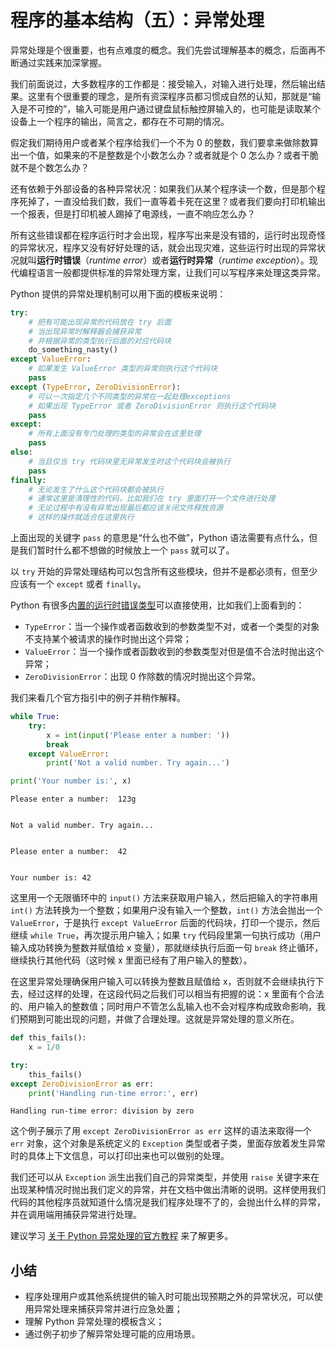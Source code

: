 # 程序的基本结构（五）：异常处理

异常处理是个很重要，也有点难度的概念。我们先尝试理解基本的概念，后面再不断通过实践来加深掌握。

我们前面说过，大多数程序的工作都是：接受输入，对输入进行处理，然后输出结果。这里有个很重要的理念，是所有资深程序员都习惯成自然的认知，那就是“输入是不可控的”，输入可能是用户通过键盘鼠标触控屏输入的，也可能是读取某个设备上一个程序的输出，简言之，都存在不可期的情况。

假定我们期待用户或者某个程序给我们一个不为 0 的整数，我们要拿来做除数算出一个值，如果来的不是整数是个小数怎么办？或者就是个 0 怎么办？或者干脆就不是个数怎么办？

还有依赖于外部设备的各种异常状况：如果我们从某个程序读一个数，但是那个程序死掉了，一直没给我们数，我们一直等着卡死在这里？或者我们要向打印机输出一个报表，但是打印机被人踢掉了电源线，一直不响应怎么办？

所有这些错误都在程序运行时才会出现，程序写出来是没有错的，运行时出现奇怪的异常状况，程序又没有好好处理的话，就会出现灾难，这些运行时出现的异常状况就叫**运行时错误**（*runtime error*）或者**运行时异常**（*runtime exception*）。现代编程语言一般都提供标准的异常处理方案，让我们可以写程序来处理这类异常。

Python 提供的异常处理机制可以用下面的模板来说明：

```python
try:
    # 把有可能出现异常的代码放在 try 后面
    # 当出现异常时解释器会捕获异常
    # 并根据异常的类型执行后面的对应代码块
    do_something_nasty()
except ValueError:
    # 如果发生 ValueError 类型的异常则执行这个代码块
    pass
except (TypeError, ZeroDivisionError):
    # 可以一次指定几个不同类型的异常在一起处理exceptions
    # 如果出现 TypeError 或者 ZeroDivisionError 则执行这个代码块
    pass
except:
    # 所有上面没有专门处理的类型的异常会在这里处理
    pass
else:
    # 当且仅当 try 代码块里无异常发生时这个代码块会被执行
    pass
finally:
    # 无论发生了什么这个代码块都会被执行
    # 通常这里是清理性的代码，比如我们在 try 里面打开一个文件进行处理
    # 无论过程中有没有异常出现最后都应该关闭文件释放资源
    # 这样的操作就适合在这里执行
```

上面出现的关键字 `pass` 的意思是“什么也不做”，Python 语法需要有点什么，但是我们暂时什么都不想做的时候放上一个 `pass` 就可以了。

以 `try` 开始的异常处理结构可以包含所有这些模块，但并不是都必须有，但至少应该有一个 `except` 或者 `finally`。

Python 有很多[内置的运行时错误类型](https://docs.python.org/3/library/exceptions.html#bltin-exceptions)可以直接使用，比如我们上面看到的：
* `TypeError`：当一个操作或者函数收到的参数类型不对，或者一个类型的对象不支持某个被请求的操作时抛出这个异常；
* `ValueError`：当一个操作或者函数收到的参数类型对但是值不合法时抛出这个异常；
* `ZeroDivisionError`：出现 0 作除数的情况时抛出这个异常。

我们来看几个官方指引中的例子并稍作解释。


```python
while True:
    try:
        x = int(input('Please enter a number: '))
        break
    except ValueError:
        print('Not a valid number. Try again...')

print('Your number is:', x)
```

    Please enter a number:  123g
    

    Not a valid number. Try again...
    

    Please enter a number:  42
    

    Your number is: 42
    

这里用一个无限循环中的 `input()` 方法来获取用户输入，然后把输入的字符串用 `int()` 方法转换为一个整数；如果用户没有输入一个整数，`int()` 方法会抛出一个 `ValueError`，于是执行 `except ValueError` 后面的代码块，打印一个提示，然后继续 `while True`，再次提示用户输入；如果 `try` 代码段里第一句执行成功（用户输入成功转换为整数并赋值给 x 变量），那就继续执行后面一句 `break` 终止循环，继续执行其他代码（这时候 x 里面已经有了用户输入的整数）。

在这里异常处理确保用户输入可以转换为整数且赋值给 x，否则就不会继续执行下去，经过这样的处理，在这段代码之后我们可以相当有把握的说：x 里面有个合法的、用户输入的整数值；同时用户不管怎么乱输入也不会对程序构成致命影响，我们预期到可能出现的问题，并做了合理处理。这就是异常处理的意义所在。


```python
def this_fails():
    x = 1/0

try:
    this_fails()
except ZeroDivisionError as err:
    print('Handling run-time error:', err)
```

    Handling run-time error: division by zero
    

这个例子展示了用 `except ZeroDivisionError as err` 这样的语法来取得一个 `err` 对象，这个对象是系统定义的 `Exception` 类型或者子类，里面存放着发生异常时的具体上下文信息，可以打印出来也可以做别的处理。

我们还可以从 `Exception` 派生出我们自己的异常类型，并使用 `raise` 关键字来在出现某种情况时抛出我们定义的异常，并在文档中做出清晰的说明。这样使用我们代码的其他程序员就知道什么情况是我们程序处理不了的，会抛出什么样的异常，并在调用端用捕获异常进行处理。

建议学习 [关于 Python 异常处理的官方教程](https://docs.python.org/3/tutorial/errors.html) 来了解更多。

## 小结

* 程序处理用户或其他系统提供的输入时可能出现预期之外的异常状况，可以使用异常处理来捕获异常并进行应急处置；
* 理解 Python 异常处理的模板含义；
* 通过例子初步了解异常处理可能的应用场景。
